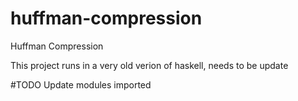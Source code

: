 # huffman-compression
Huffman Compression

This project runs in a very old verion of haskell, needs to be update

#TODO
Update modules imported
